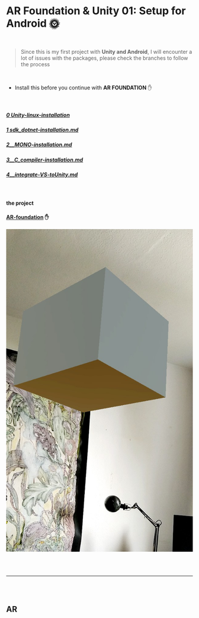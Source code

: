 # AR Foundation & Unity 01: Setup for Android 🌞

<br>

> Since this is my first project with **Unity and Android**, I will encounter a lot of issues with the packages, please check the branches to follow the process

<br>

- Install this before you continue with **AR FOUNDATION** ✋

<br>

##### [0 Unity-linux-installation](./0__Unity-linux-installation.md)

##### [1 sdk_dotnet-installation.md](./1__sdk_dotnet-installation.md)

##### [2\_\_MONO-installation.md](./2__MONO-installation.md)

##### [3\_\_C_compiler-installation.md](3__C_compiler-installation.md)

##### [4\_\_integrate-VS-toUnity.md](4__integrate-VS-toUnity.md)

<br>

#### the project

#### [AR-foundation](./6__AR-foundation.md) ✋

[<img src="./read-img/success-cube-showing.jpg"/>](./6__AR-foundation.md)

<br>
<br>

---

<br>
<br>

## AR
